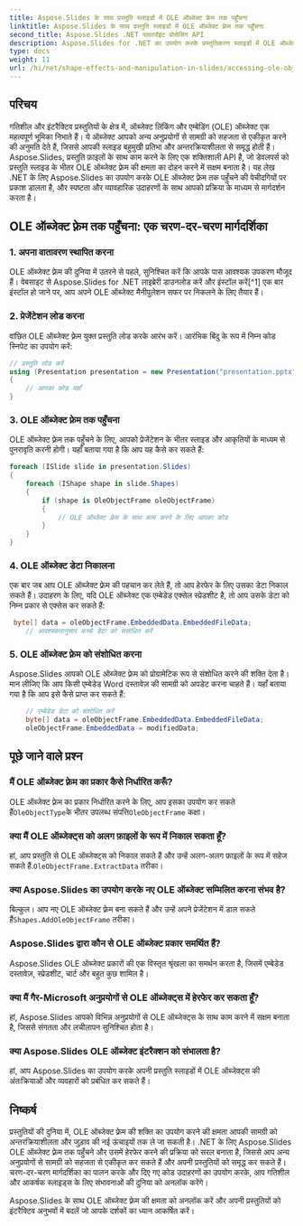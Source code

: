 ```yaml
---
title: Aspose.Slides के साथ प्रस्तुति स्लाइडों में OLE ऑब्जेक्ट फ़्रेम तक पहुँचना
linktitle: Aspose.Slides के साथ प्रस्तुति स्लाइडों में OLE ऑब्जेक्ट फ़्रेम तक पहुँचना
second_title: Aspose.Slides .NET पावरपॉइंट प्रोसेसिंग API
description: Aspose.Slides for .NET का उपयोग करके प्रस्तुतिकरण स्लाइडों में OLE ऑब्जेक्ट फ़्रेम तक पहुँचने और उनमें हेरफेर करने का तरीका जानें। चरण-दर-चरण मार्गदर्शन और व्यावहारिक कोड उदाहरणों के साथ अपनी स्लाइड-प्रोसेसिंग क्षमताओं को बढ़ाएँ।
type: docs
weight: 11
url: /hi/net/shape-effects-and-manipulation-in-slides/accessing-ole-object-frames/
---
```


## परिचय

गतिशील और इंटरैक्टिव प्रस्तुतियों के क्षेत्र में, ऑब्जेक्ट लिंकिंग और एम्बेडिंग (OLE) ऑब्जेक्ट एक महत्वपूर्ण भूमिका निभाते हैं। ये ऑब्जेक्ट आपको अन्य अनुप्रयोगों से सामग्री को सहजता से एकीकृत करने की अनुमति देते हैं, जिससे आपकी स्लाइड बहुमुखी प्रतिभा और अन्तरक्रियाशीलता से समृद्ध होती हैं। Aspose.Slides, प्रस्तुति फ़ाइलों के साथ काम करने के लिए एक शक्तिशाली API है, जो डेवलपर्स को प्रस्तुति स्लाइड के भीतर OLE ऑब्जेक्ट फ़्रेम की क्षमता का दोहन करने में सक्षम बनाता है। यह लेख .NET के लिए Aspose.Slides का उपयोग करके OLE ऑब्जेक्ट फ़्रेम तक पहुँचने की पेचीदगियों पर प्रकाश डालता है, और स्पष्टता और व्यावहारिक उदाहरणों के साथ आपको प्रक्रिया के माध्यम से मार्गदर्शन करता है।

## OLE ऑब्जेक्ट फ़्रेम तक पहुँचना: एक चरण-दर-चरण मार्गदर्शिका

### 1. अपना वातावरण स्थापित करना

OLE ऑब्जेक्ट फ़्रेम की दुनिया में उतरने से पहले, सुनिश्चित करें कि आपके पास आवश्यक उपकरण मौजूद हैं। वेबसाइट से Aspose.Slides for .NET लाइब्रेरी डाउनलोड करें और इंस्टॉल करें[^1] एक बार इंस्टॉल हो जाने पर, आप अपने OLE ऑब्जेक्ट मैनीपुलेशन सफर पर निकलने के लिए तैयार हैं।

### 2. प्रेजेंटेशन लोड करना

वांछित OLE ऑब्जेक्ट फ़्रेम युक्त प्रस्तुति लोड करके आरंभ करें। आरंभिक बिंदु के रूप में निम्न कोड स्निपेट का उपयोग करें:

```csharp
// प्रस्तुति लोड करें
using (Presentation presentation = new Presentation("presentation.pptx"))
{
    // आपका कोड यहाँ
}
```

### 3. OLE ऑब्जेक्ट फ़्रेम तक पहुँचना

OLE ऑब्जेक्ट फ़्रेम तक पहुँचने के लिए, आपको प्रेजेंटेशन के भीतर स्लाइड और आकृतियों के माध्यम से पुनरावृति करनी होगी। यहाँ बताया गया है कि आप यह कैसे कर सकते हैं:

```csharp
foreach (ISlide slide in presentation.Slides)
{
    foreach (IShape shape in slide.Shapes)
    {
        if (shape is OleObjectFrame oleObjectFrame)
        {
            // OLE ऑब्जेक्ट फ़्रेम के साथ काम करने के लिए आपका कोड
        }
    }
}
```

### 4. OLE ऑब्जेक्ट डेटा निकालना

एक बार जब आप OLE ऑब्जेक्ट फ़्रेम की पहचान कर लेते हैं, तो आप हेरफेर के लिए उसका डेटा निकाल सकते हैं। उदाहरण के लिए, यदि OLE ऑब्जेक्ट एक एम्बेडेड एक्सेल स्प्रेडशीट है, तो आप उसके डेटा को निम्न प्रकार से एक्सेस कर सकते हैं:

```csharp
 byte[] data = oleObjectFrame.EmbeddedData.EmbeddedFileData;
    // आवश्यकतानुसार कच्चे डेटा को संसाधित करें

```

### 5. OLE ऑब्जेक्ट फ़्रेम को संशोधित करना

Aspose.Slides आपको OLE ऑब्जेक्ट फ़्रेम को प्रोग्रामेटिक रूप से संशोधित करने की शक्ति देता है। मान लीजिए कि आप किसी एम्बेडेड Word दस्तावेज़ की सामग्री को अपडेट करना चाहते हैं। यहाँ बताया गया है कि आप इसे कैसे प्राप्त कर सकते हैं:

```csharp
    // एम्बेडेड डेटा को संशोधित करें
	byte[] data = oleObjectFrame.EmbeddedData.EmbeddedFileData;
    oleObjectFrame.EmbeddedData = modifiedData;

```

## पूछे जाने वाले प्रश्न

### मैं OLE ऑब्जेक्ट फ़्रेम का प्रकार कैसे निर्धारित करूँ?

 OLE ऑब्जेक्ट फ़्रेम का प्रकार निर्धारित करने के लिए, आप इसका उपयोग कर सकते हैं`OleObjectType`के भीतर उपलब्ध संपत्ति`OleObjectFrame` कक्षा।

### क्या मैं OLE ऑब्जेक्ट्स को अलग फ़ाइलों के रूप में निकाल सकता हूँ?

 हां, आप प्रस्तुति से OLE ऑब्जेक्ट्स को निकाल सकते हैं और उन्हें अलग-अलग फ़ाइलों के रूप में सहेज सकते हैं.`OleObjectFrame.ExtractData` तरीका।

### क्या Aspose.Slides का उपयोग करके नए OLE ऑब्जेक्ट सम्मिलित करना संभव है?

 बिल्कुल। आप नए OLE ऑब्जेक्ट फ़्रेम बना सकते हैं और उन्हें अपने प्रेजेंटेशन में डाल सकते हैं`Shapes.AddOleObjectFrame` तरीका।

### Aspose.Slides द्वारा कौन से OLE ऑब्जेक्ट प्रकार समर्थित हैं?

Aspose.Slides OLE ऑब्जेक्ट प्रकारों की एक विस्तृत श्रृंखला का समर्थन करता है, जिसमें एम्बेडेड दस्तावेज़, स्प्रेडशीट, चार्ट और बहुत कुछ शामिल है।

### क्या मैं गैर-Microsoft अनुप्रयोगों से OLE ऑब्जेक्ट्स में हेरफेर कर सकता हूँ?

हां, Aspose.Slides आपको विभिन्न अनुप्रयोगों से OLE ऑब्जेक्ट्स के साथ काम करने में सक्षम बनाता है, जिससे संगतता और लचीलापन सुनिश्चित होता है।

### क्या Aspose.Slides OLE ऑब्जेक्ट इंटरैक्शन को संभालता है?

हां, आप Aspose.Slides का उपयोग करके अपनी प्रस्तुति स्लाइडों में OLE ऑब्जेक्ट्स की अंतःक्रियाओं और व्यवहारों को प्रबंधित कर सकते हैं।

## निष्कर्ष

प्रस्तुतियों की दुनिया में, OLE ऑब्जेक्ट फ़्रेम की शक्ति का उपयोग करने की क्षमता आपकी सामग्री को अन्तरक्रियाशीलता और जुड़ाव की नई ऊंचाइयों तक ले जा सकती है। .NET के लिए Aspose.Slides OLE ऑब्जेक्ट फ़्रेम तक पहुँचने और उसमें हेरफेर करने की प्रक्रिया को सरल बनाता है, जिससे आप अन्य अनुप्रयोगों से सामग्री को सहजता से एकीकृत कर सकते हैं और अपनी प्रस्तुतियों को समृद्ध कर सकते हैं। चरण-दर-चरण मार्गदर्शिका का पालन करके और दिए गए कोड उदाहरणों का उपयोग करके, आप गतिशील और आकर्षक स्लाइड्स के लिए संभावनाओं की दुनिया को अनलॉक करेंगे।

Aspose.Slides के साथ OLE ऑब्जेक्ट फ़्रेम की क्षमता को अनलॉक करें और अपनी प्रस्तुतियों को इंटरैक्टिव अनुभवों में बदलें जो आपके दर्शकों का ध्यान आकर्षित करें।